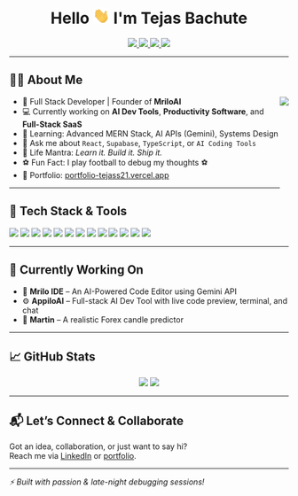 <h1 align="center">Hello <img src="https://raw.githubusercontent.com/ABSphreak/ABSphreak/master/gifs/Hi.gif" width="30px"> I'm Tejas Bachute</h1>

<p align="center">
  <a href="https://portfolio-tejass21.vercel.app/" target="_blank">
    <img src="https://img.shields.io/badge/Portfolio-9146FF?style=for-the-badge&logo=appveyor&logoColor=white" />
  </a>
  <a href="https://www.linkedin.com/in/tejasbachute/" target="_blank">
    <img src="https://img.shields.io/badge/LinkedIn-0077B5?style=for-the-badge&logo=linkedin&logoColor=white" />
  </a>
  <a href="https://twitter.com/tejaxs21" target="_blank">
    <img src="https://img.shields.io/badge/Twitter-1DA1F2?style=for-the-badge&logo=twitter&logoColor=white" />
  </a>
  <a href="https://www.instagram.com/tejaxs.21" target="_blank">
    <img src="https://img.shields.io/badge/Instagram-E4405F?style=for-the-badge&logo=instagram&logoColor=white" />
  </a>
</p>

---

## 🙋‍♂️ About Me

<img src="https://media.giphy.com/media/qgQUggAC3Pfv687qPC/giphy.gif" height="260px" align="right" />

- 🚀 Full Stack Developer | Founder of **MriloAI**
- 💻 Currently working on **AI Dev Tools**, **Productivity Software**, and **Full-Stack SaaS**
- 🌱 Learning: Advanced MERN Stack, AI APIs (Gemini), Systems Design
- 💬 Ask me about `React`, `Supabase`, `TypeScript`, or `AI Coding Tools`
- 🧠 Life Mantra: *Learn it. Build it. Ship it.*
- ⚽ Fun Fact: I play football to debug my thoughts ⚽
- 🔗 Portfolio: [portfolio-tejass21.vercel.app](https://portfolio-tejass21.vercel.app)

---

## 🔧 Tech Stack & Tools

<p align="left">
  <img src="https://img.shields.io/badge/React-20232A?style=for-the-badge&logo=react&logoColor=61DAFB" />
  <img src="https://img.shields.io/badge/Next.js-black?style=for-the-badge&logo=next.js&logoColor=white" />
  <img src="https://img.shields.io/badge/TypeScript-3178C6?style=for-the-badge&logo=typescript&logoColor=white" />
  <img src="https://img.shields.io/badge/Node.js-43853d?style=for-the-badge&logo=node.js&logoColor=white" />
  <img src="https://img.shields.io/badge/Express.js-404d59?style=for-the-badge" />
  <img src="https://img.shields.io/badge/MongoDB-13aa52?style=for-the-badge&logo=mongodb&logoColor=white" />
  <img src="https://img.shields.io/badge/Supabase-3ECF8E?style=for-the-badge&logo=supabase&logoColor=white" />
  <img src="https://img.shields.io/badge/Tailwind_CSS-38B2AC?style=for-the-badge&logo=tailwind-css&logoColor=white" />
  <img src="https://img.shields.io/badge/Redux-764ABC?style=for-the-badge&logo=redux&logoColor=white" />
  <img src="https://img.shields.io/badge/Git-F05032?style=for-the-badge&logo=git&logoColor=white" />
  <img src="https://img.shields.io/badge/GitHub_Actions-2088FF?style=for-the-badge&logo=github-actions&logoColor=white" />
  <img src="https://img.shields.io/badge/Postman-FF6C37?style=for-the-badge&logo=postman&logoColor=white" />
  <img src="https://img.shields.io/badge/VS_Code-007ACC?style=for-the-badge&logo=visual-studio-code&logoColor=white" />
</p>

---

## 🧠 Currently Working On

- 🔨 **Mrilo IDE** – An AI-Powered Code Editor using Gemini API
- ⚙️ **AppiloAI** – Full-stack AI Dev Tool with live code preview, terminal, and chat
- 🔮 **Martin** – A realistic Forex candle predictor

---

## 📈 GitHub Stats

<p align="center">
  <img src="https://github-readme-stats.vercel.app/api?username=tejass21&show_icons=true&theme=radical" width="48%" />
  <img src="https://github-readme-streak-stats.herokuapp.com?user=tejass21&theme=radical" width="48%" />
</p>

---

## 📬 Let’s Connect & Collaborate

Got an idea, collaboration, or just want to say hi?  
Reach me via [LinkedIn](https://www.linkedin.com/in/tejasbachute) or [portfolio](https://portfolio-tejass21.vercel.app).

---

_⚡ Built with passion & late-night debugging sessions!_
